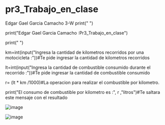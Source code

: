 # pr3_Trabajo_en_clase
Edgar Gael Garcia Camacho 3-W
print(" ")

print("Edgar Gael Garcia Camacho :Pr3_Trabajo_en_clase")

print(" ")

km=int(input("Ingresa la cantidad de kilometros recorridos por una motocicleta :"))#Te pide ingresar la cantidad de kilometros recorridos

lt=int(input("Ingresa la cantidad de combustible consumido durante el recorrido :"))#Te pide ingresar la cantidad de combustible consumido

r= (lt * km /1000)#La operacion para realizar el combustible por kilometro.

print("El consumo de combustible por kilometro es :", r ,"litros")#Te saltara este mensaje con el resultado

![image](https://github.com/user-attachments/assets/3384d319-d772-40d8-be40-43f31dfd0102)

![image](https://github.com/user-attachments/assets/16c5d216-d547-4ebe-83cc-0f2f53e809da)


